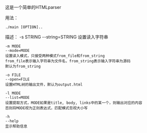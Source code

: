 这是一个简单的HTMLparser

用法：

    ./main [OPTION]..

描述：
    -s STRING
    --string=STRING
    设置读入字符串

    -m MODE
    --mode=MODE
    设置读入模式，只接受两种模式from_file和from_string
    from_file表示输入字符串为文件名，from_string表示输入字符串为源码
    默认为from_string

    -o FILE
    --open=FILE
    设置HTML树的输出文件，默认为output.html

    -l MODE
    --list=MODE
    设置提取方式，MODE如果是title, body, links中的某一个，则输出对应的内容
    否则将MODE视为正则表达式，匹配模式忽视大小写

    -h
    --help
    显示帮助信息